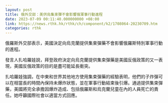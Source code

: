 ```yaml
---
layout: post
title: 俄外交部：美供烏集束彈不會影響俄軍事行動進程
date: 2023-07-09 00:11:40.000000000 +08:00
link: https://news.rthk.hk/rthk/ch/component/k2/1708064-20230709.htm
categories: rthk
---
```


俄羅斯外交部表示，美國決定向烏克蘭提供集束彈藥不會影響俄羅斯特別軍事行動的進程。

發言人扎哈羅娃說，拜登政府決定向烏克蘭提供集束彈藥是美國反俄政策的又一表現，美國反俄政策的目的是盡可能延長衝突。

扎哈羅娃強調，在中東和世界其他地方使用集束彈藥的經驗表明，他們的子炸彈可以在相當長的時間內保持未爆炸狀態，並在軍事行動結束後引爆。通過提供集束彈藥，美國將完全承擔因爆炸造成、包括俄羅斯和烏克蘭兒童在內的人員死亡的責任。她呼籲國際社會以適當方式回應。
